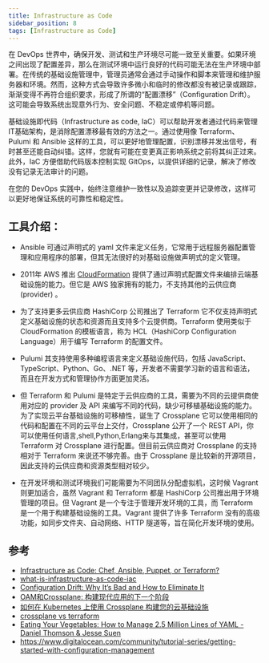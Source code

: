 ```yaml
---
title: Infrastructure as Code
sidebar_position: 8
tags: [Infrastructure as Code]
---
```

在 DevOps 世界中，确保开发、测试和生产环境尽可能一致至关重要。如果环境之间出现了配置差异，那么在测试环境中运行良好的代码可能无法在生产环境中部署。在传统的基础设施管理中，管理员通常会通过手动操作和脚本来管理和维护服务器和环境。然而，这种方式会导致许多微小和临时的修改都没有被记录或跟踪，渐渐变得不再符合组织要求，形成了所谓的“配置漂移”（Configuration Drift）。这可能会导致系统出现意外行为、安全问题、不稳定或停机等问题。

基础设施即代码（Infrastructure as code, IaC）可以帮助开发者通过代码来管理IT基础架构，是消除配置漂移最有效的方法之一。通过使用像 Terraform、Pulumi 和 Ansible 这样的工具，可以更好地管理配置，识别漂移并发出信号，有时甚至还能自动纠错。这样，您就有可能在变更真正影响系统之前将其纠正过来。此外，IaC 方便借助代码版本控制实现 GitOps，以提供详细的记录，解决了修改没有记录无法审计的问题。

在您的 DevOps 实践中，始终注意维护一致性以及追踪变更并记录修改，这样可以更好地保证系统的可靠性和稳定性。

## 工具介绍：


- Ansible 可通过声明式的 yaml 文件来定义任务，它常用于远程服务器配置管理和应用程序的部署，但其无法很好的对基础设施做声明式的定义管理。 

- 2011年 AWS 推出 [CloudFormation](https://aws.amazon.com/cn/cloudformation/getting-started/) 提供了通过声明式配置文件来编排云端基础设施的能力。但它是 AWS 独家拥有的能力，不支持其他的云供应商 (provider) 。

- 为了支持更多云供应商 HashiCorp 公司推出了 Terraform 它不仅支持声明式定义基础设施的状态和资源而且支持多个云提供商。Terraform 使用类似于 CloudFormation 的模板语言，称为 HCL（HashiCorp Configuration Language）用于编写 Terraform 的配置文件。

- Pulumi 其支持使用多种编程语言来定义基础设施代码，包括 JavaScript、TypeScript、Python、Go、.NET 等，开发者不需要学习新的语言和语法，而且在开发方式和管理协作方面更加灵活。

- 但 Terraform 和 Pulumi 是特定于云供应商的工具，需要为不同的云提供商使用对应的 provider 及 API 来编写不同的代码，缺少可移植基础设施的能力。为了实现云平台基础设施的可移植性，诞生了 Crossplane 它可以使用相同的代码和配置在不同的云平台上交付，Crossplane 公开了一个 REST API，你可以使用任何语言,shell,Python,Erlang来与其集成，甚至可以使用 Terraform 对 Crossplane 进行配置。但目前云供应商对 Crossplane 的支持相对于 Terraform 来说还不够完善。由于 Crossplane 是比较新的开源项目，因此支持的云供应商和资源类型相对较少。

- 在开发环境和测试环境我们可能需要为不同团队分配虚拟机，这时候 Vagrant 则更加适合，虽然 Vagrant 和 Terraform 都是 HashiCorp 公司推出用于环境管理的项目。但 Vagrant 是一个专注于管理开发环境的工具，而 Terraform 是一个用于构建基础设施的工具。Vagrant 提供了许多 Terraform 没有的高级功能，如同步文件夹、自动网络、HTTP 隧道等，旨在简化开发环境的使用。

<!-- Crossplane 团队正在研究的一种解决方法是使用[Terrajet](https://github.com/crossplane/terrajet)提供程序。它是一个可以处理 Terraform providers 以生成 Crossplane providers 的工具。 

[kubevirt](https://github.com/kubevirt/kubevirt)

[couler](https://github.com/couler-proj/couler)  -->

## 参考
- [Infrastructure as Code: Chef, Ansible, Puppet, or Terraform?](https://www.ibm.com/cloud/blog/chef-ansible-puppet-terraform)
- [what-is-infrastructure-as-code-iac](https://www.redhat.com/zh/topics/automation/what-is-infrastructure-as-code-iac)
- [Configuration Drift: Why It’s Bad and How to Eliminate It](https://www.aquasec.com/cloud-native-academy/vulnerability-management/configuration-drift/)
- [OAM和Crossplane: 构建现代应用的下一个阶段](https://cloudnative.to/blog/oam-crossplane/)
- [如何在 Kubernetes 上使用 Crossplane 构建您的云基础设施](https://www.padok.fr/en/blog/kubernetes-infrastructure-crossplane)
- [crossplane vs terraform](https://blog.crossplane.io/crossplane-vs-terraform/)
- [Eating Your Vegetables: How to Manage 2.5 Million Lines of YAML - Daniel Thomson & Jesse Suen](https://www.youtube.com/watch?v=BGiCRyUDIPg)
- https://www.digitalocean.com/community/tutorial-series/getting-started-with-configuration-management